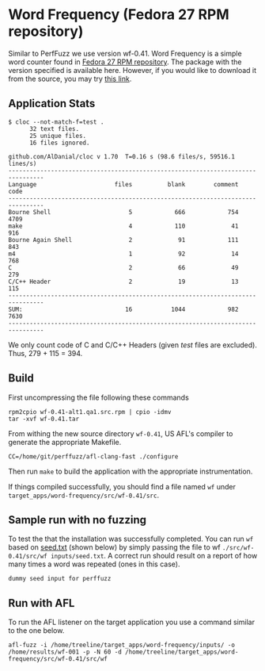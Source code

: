 # Word Frequency (Fedora 27 RPM repository)

Similar to PerfFuzz we use version wf-0.41. Word Frequency is a simple word counter found in
[Fedora 27 RPM repository](https://pkgs.org/). The package with the version specified is available here. However,
if you would like to download it from the source, you may try 
[this link](http://ftp.altlinux.org/pub/distributions/ALTLinux/Sisyphus/x86_64/SRPMS.classic/wf-0.41-alt2.src.rpm).

## Application Stats
```commandline
$ cloc --not-match-f=test .
      32 text files.
      25 unique files.                              
      16 files ignored.

github.com/AlDanial/cloc v 1.70  T=0.16 s (98.6 files/s, 59516.1 lines/s)
--------------------------------------------------------------------------------
Language                      files          blank        comment           code
--------------------------------------------------------------------------------
Bourne Shell                      5            666            754           4709
make                              4            110             41            916
Bourne Again Shell                2             91            111            843
m4                                1             92             14            768
C                                 2             66             49            279
C/C++ Header                      2             19             13            115
--------------------------------------------------------------------------------
SUM:                             16           1044            982           7630
--------------------------------------------------------------------------------
```
We only count code of C and C/C++ Headers (given *test* files are excluded). Thus, 279 + 115 = 394. 

## Build

First uncompressing the file following these commands
```commandline
rpm2cpio wf-0.41-alt1.qa1.src.rpm | cpio -idmv
tar -xvf wf-0.41.tar
```
From withing the new source directory `wf-0.41`, US AFL's compiler to 
generate the appropriate Makefile.

```commandline
CC=/home/git/perffuzz/afl-clang-fast ./configure
```

Then run `make` to build the application with the appropriate instrumentation.

If things compiled successfully, you should find a file named `wf` under `target_apps/word-frequency/src/wf-0.41/src`.

## Sample run with no fuzzing

To test the that the installation was successfully completed. You can run `wf` based on 
[seed.txt](inputs/seed.txt) (shown below) by simply passing the file to wf `./src/wf-0.41/src/wf inputs/seed.txt`. A correct
run should result on a report of how many times a word was repeated (ones in this case). 

```text
dummy seed input for perffuzz
```

## Run with AFL

To run the AFL listener on the target application you use a command similar to the one below.

```commandline
afl-fuzz -i /home/treeline/target_apps/word-frequency/inputs/ -o /home/results/wf-001 -p -N 60 -d /home/treeline/target_apps/word-frequency/src/wf-0.41/src/wf
```
